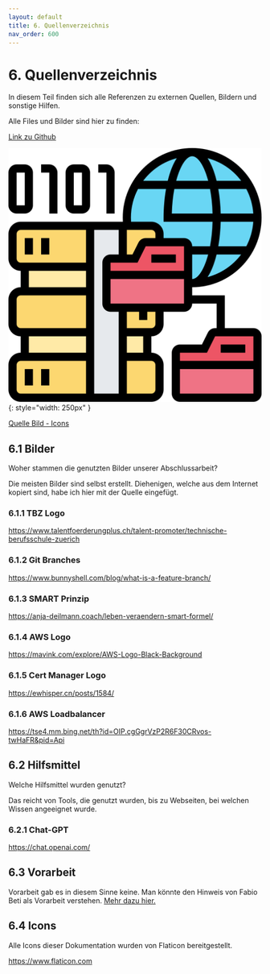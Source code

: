 ```yaml
---
layout: default
title: 6. Quellenverzeichnis
nav_order: 600
---
```


# 6. Quellenverzeichnis

In diesem Teil finden sich alle Referenzen zu externen Quellen, Bildern und sonstige Hilfen.

Alle Files und Bilder sind hier zu finden:

[Link zu Github](https://github.com/Euthal02/SemArb4_GameLobby/tree/main/docs/ressources)

![Sources](../ressources/icons/sources.png){: style="width: 250px" }

[Quelle Bild - Icons](../anhang/600-quellen.html#64-icons)

## 6.1 Bilder

Woher stammen die genutzten Bilder unserer Abschlussarbeit?

Die meisten Bilder sind selbst erstellt. Diehenigen, welche aus dem Internet kopiert sind, habe ich hier mit der Quelle eingefügt.

### 6.1.1 TBZ Logo

<https://www.talentfoerderungplus.ch/talent-promoter/technische-berufsschule-zuerich>

### 6.1.2 Git Branches

<https://www.bunnyshell.com/blog/what-is-a-feature-branch/>

### 6.1.3 SMART Prinzip

<https://anja-deilmann.coach/leben-veraendern-smart-formel/>

### 6.1.4 AWS Logo

<https://mavink.com/explore/AWS-Logo-Black-Background>

### 6.1.5 Cert Manager Logo

<https://ewhisper.cn/posts/1584/>

### 6.1.6 AWS Loadbalancer

<https://tse4.mm.bing.net/th?id=OIP.cgGgrVzP2R6F30CRvos-twHaFR&pid=Api>

## 6.2 Hilfsmittel

Welche Hilfsmittel wurden genutzt?

Das reicht von Tools, die genutzt wurden, bis zu Webseiten, bei welchen Wissen angeeignet wurde.

### 6.2.1 Chat-GPT

<https://chat.openai.com/>

## 6.3 Vorarbeit

Vorarbeit gab es in diesem Sinne keine. Man könnte den Hinweis von Fabio Beti als Vorarbeit verstehen. [Mehr dazu hier.](../einleitung/201-about.html)

## 6.4 Icons

Alle Icons dieser Dokumentation wurden von Flaticon bereitgestellt.

<https://www.flaticon.com>
